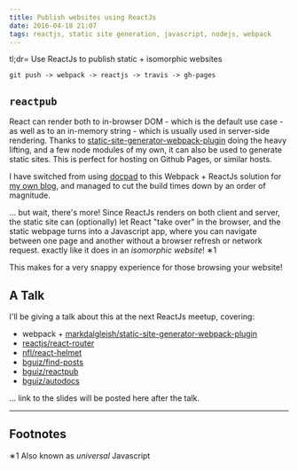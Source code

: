 ```yaml
---
title: Publish websites using ReactJs
date: 2016-04-18 21:07
tags: reactjs, static site generation, javascript, nodejs, webpack
---
```


tl;dr= Use ReactJs to publish static + isomorphic websites

`git push -> webpack -> reactjs -> travis -> gh-pages`

## `reactpub`

React can render both to in-browser DOM -
which is the default use case -
as well as to an in-memory string -
which is usually used in server-side rendering.
Thanks to
[static-site-generator-webpack-plugin](https://github.com/markdalgleish/static-site-generator-webpack-plugin)
doing the heavy lifting,
and a few node modules of my own,
it can also be used to generate static sites.
This is perfect for hosting on Github Pages,
or similar hosts.

I have switched from using
[docpad](https://github.com/docpad/docpad)
to this Webpack + ReactJs solution for
[my own blog](http://blog.bguiz.com),
and managed to cut the build times down by an order of magnitude.

... but wait, there's more!
Since ReactJs renders on both client and server,
the static site can (optionally)
let React "take over" in the browser,
and the static webpage
turns into a Javascript app,
where you can navigate between one page and another
without a browser refresh or network request.
exactly like it does in an *isomorphic website*! &lowast;1

This makes for a very snappy experience
for those browsing your website!

## A Talk

I'll be giving a talk about this at the next ReactJs meetup, covering:

- webpack + [markdalgleish/static-site-generator-webpack-plugin](https://github.com/markdalgleish/static-site-generator-webpack-plugin)
- [reactjs/react-router](https://github.com/reactjs/react-router)
- [nfl/react-helmet](https://github.com/nfl/react-helmet)
- [bguiz/find-posts](https://github.com/bguiz/find-posts)
- [bguiz/reactpub](https://github.com/bguiz/reactpub)
- [bguiz/autodocs](https://github.com/bguiz/autodocs)

... link to the slides will be posted here after the talk.

----

## Footnotes

&lowast;1 Also known as *universal* Javascript
